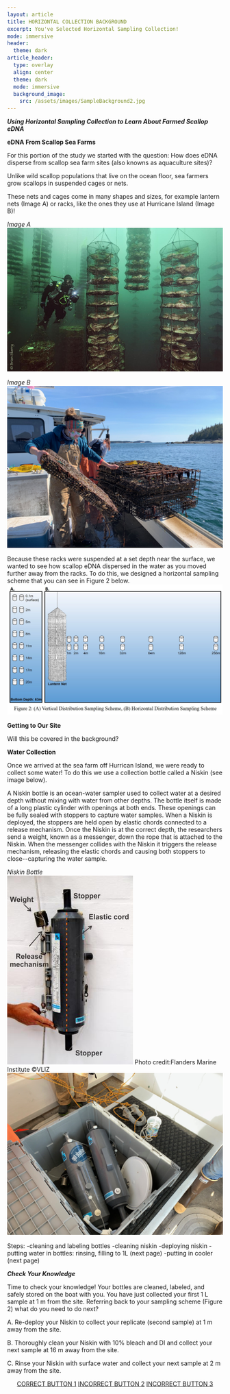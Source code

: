 ```yaml
---
layout: article
title: HORIZONTAL COLLECTION BACKGROUND
excerpt: You've Selected Horizontal Sampling Collection! 
mode: immersive
header:
  theme: dark
article_header:
  type: overlay
  align: center
  theme: dark
  mode: immersive
  background_image:
    src: /assets/images/SampleBackground2.jpg
---
```


***Using Horizontal Sampling Collection to Learn About Farmed Scallop eDNA***

**eDNA From Scallop Sea Farms**

For this portion of the study we started with the question: How does eDNA disperse from scallop sea farm sites (also knowns as aquaculture sites)? 

Unlike wild scallop populations that live on the ocean floor, sea farmers grow scallops in suspended cages or nets. 

These nets and cages come in many shapes and sizes, for example lantern nets (Image A) or racks, like the ones they use at Hurricane Island (Image B)!

*Image A*    
![HI_LanternNet](/assets/images/HI/HI_LanternNet.jpeg)

*Image B*    
![HI-Scallops1](/assets/images/HI/HI-Scallops1.jpeg)


Because these racks were suspended at a set depth near the surface, we wanted to see how scallop eDNA dispersed in the water as you moved further away from the racks. To do this, we designed a horizontal sampling scheme that you can see in Figure 2 below.
![Fig2SamplingScheme](/assets/images/Fig2SamplingScheme.jpg)


**Getting to Our Site**

Will this be covered in the background? 

**Water Collection**

Once we arrived at the sea farm off Hurrican Island, we were ready to collect some water! To do this we use a collection bottle called a Niskin (see image below). 

A Niskin bottle is an ocean-water sampler used to collect water at a desired depth without mixing with water from other depths. The bottle itself is made of a long plastic cylinder with openings at both ends. These openings can be fully sealed with stoppers to capture water samples. When a Niskin is deployed, the stoppers are held open by elastic chords connected to a release mechanism. Once the Niskin is at the correct depth, the researchers send a weight, known as a messenger, down the rope that is attached to the Niskin. When the messenger collides with the Niskin it triggers the release mechanism, releasing the elastic chords and causing both stoppers to close--capturing the water sample. 

*Niskin Bottle*    
![Niskin-Model](/assets/images/Niskin-Model.jpeg)
Photo credit:Flanders Marine Institute ©VLIZ 
![HI-Niskin1](/assets/images/HI/HI-Niskin1.jpeg)


Steps:
-cleaning and labeling bottles
-cleaning niskin
-deploying niskin
-putting water in bottles: rinsing, filling to 1L (next page) 
-putting in cooler (next page)


***Check Your Knowledge***

Time to check your knowledge! Your bottles are cleaned, labeled, and safely stored on the boat with you. You have just collected your first 1 L sample at 1 m from the site. Referring back to your sampling scheme (Figure 2) what do you need to do next?

A. Re-deploy your Niskin to collect your replicate (second sample) at 1 m away from the site.        

B. Thoroughly clean your Niskin with 10% bleach and DI and collect your next sample at 16 m away from the site.      

C. Rinse your Niskin with surface water and collect your next sample at 2 m away from the site.   



<p align="center">
<a class="button button--outline-primary button--pill" href="HorizontalSupplies1">CORRECT BUTTON 1</a> <a class="button button--outline-primary button--pill" href="HorizontalSupplies2">INCORRECT BUTTON 2</a> <a class="button button--outline-primary button--pill" href="HorizontalSupplies2">INCORRECT BUTTON 3</a></p>



